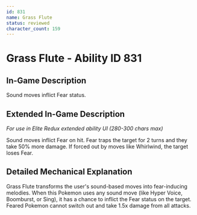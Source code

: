 ```yaml
---
id: 831
name: Grass Flute
status: reviewed
character_count: 159
---
```


# Grass Flute - Ability ID 831

## In-Game Description
Sound moves inflict Fear status.

## Extended In-Game Description
*For use in Elite Redux extended ability UI (280-300 chars max)*

Sound moves inflict Fear on hit. Fear traps the target for 2 turns and they take 50% more damage. If forced out by moves like Whirlwind, the target loses Fear.

## Detailed Mechanical Explanation

Grass Flute transforms the user's sound-based moves into fear-inducing melodies. When this Pokemon uses any sound move (like Hyper Voice, Boomburst, or Sing), it has a chance to inflict the Fear status on the target. Feared Pokemon cannot switch out and take 1.5x damage from all attacks.